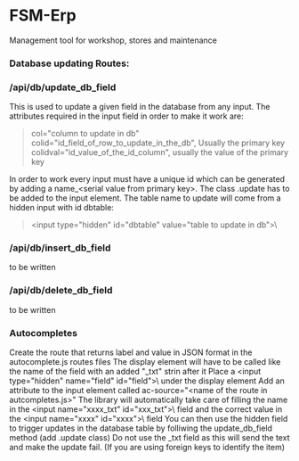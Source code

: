 # FSM-Erp
Management tool for workshop, stores and maintenance

### Database updating Routes:

### /api/db/update_db_field
This is used to update a given field in the database from any input. The attributes required in the input field in order to make it work are: 

>col="column to update in db"
>colid="id_field_of_row_to_update_in_the_db", Usually the primary key
>colidval="id_value_of_the_id_column", usually the value of the primary key

In order to work every input must have a unique id which can be generated by adding a name_\<serial value from primary key>\. The class .update has to be added to the input element. The table name to update will come from a hidden input with id dbtable: 

>\<input type="hidden" id="dbtable" value="table to update in db">\

### /api/db/insert_db_field
to be written

### /api/db/delete_db_field
to be written

### Autocompletes
Create the route that returns label and value in JSON format in the autocomplete.js routes files
The display element will have to be called like the name of the field with an added "_txt" strin after it
Place a \<input type="hidden" name="field" id="field">\ under the display element
Add an attribute to the input element called ac-source="\<name of the route in autcompletes.js>\" The library will automatically take care of filling the name in the \<input name="xxxx_txt" id="xxx_txt">\ field and the correct value in the \<input name="xxxx" id="xxxx">\ field
You can then use the hidden field to trigger updates in the database table by folliwing the update_db_field method (add .update class)
Do not use the _txt field as this will send the text and make the update fail. (If you are using foreign keys to identify the item)

